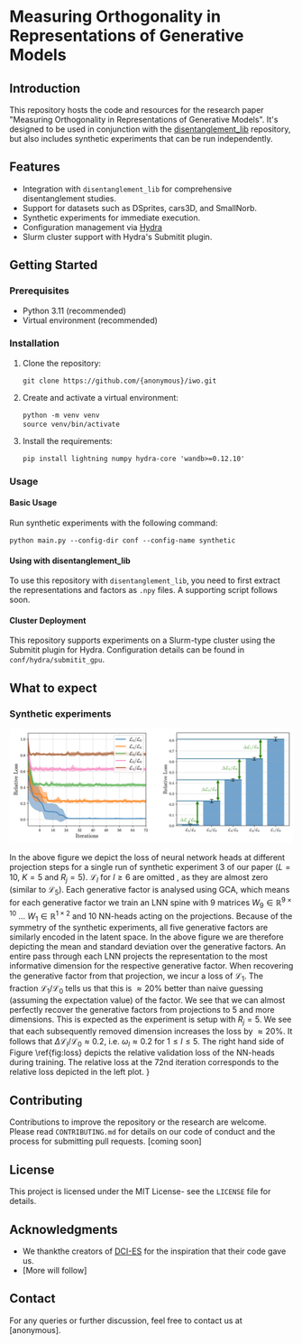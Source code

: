 # Measuring Orthogonality in Representations of Generative Models

## Introduction
This repository hosts the code and resources for the research paper "Measuring Orthogonality in Representations of Generative Models". It's designed to be used in conjunction with the [disentanglement_lib](https://github.com/google-research/disentanglement_lib) repository, but also includes synthetic experiments that can be run independently.

## Features
- Integration with `disentanglement_lib` for comprehensive disentanglement studies.
- Support for datasets such as DSprites, cars3D, and SmallNorb.
- Synthetic experiments for immediate execution.
- Configuration management via [Hydra](https://hydra.cc)
- Slurm cluster support with Hydra's Submitit plugin.

## Getting Started

### Prerequisites
- Python 3.11 (recommended)
- Virtual environment (recommended)

### Installation
1. Clone the repository:
   ```
   git clone https://github.com/{anonymous}/iwo.git
   ```
2. Create and activate a virtual environment:
   ```
   python -m venv venv
   source venv/bin/activate
   ```
3. Install the requirements:
   ```
   pip install lightning numpy hydra-core 'wandb>=0.12.10' 
   ```

### Usage
#### Basic Usage
Run synthetic experiments with the following command:
```
python main.py --config-dir conf --config-name synthetic
```

#### Using with disentanglement_lib
To use this repository with `disentanglement_lib`, you need to first extract the representations and factors as `.npy` files.
A supporting script follows soon. 

#### Cluster Deployment
This repository supports experiments on a Slurm-type cluster using the Submitit plugin for Hydra. Configuration details can be found in `conf/hydra/submitit_gpu`.

## What to expect
### Synthetic experiments

![joint](./assets/loss_plot.png?raw=true)

In the above figure we depict the loss of neural network heads at different projection steps for a single run of synthetic experiment 3 of our paper ($L = 10$, $K = 5$ and $R_j = 5$). $\mathcal{L}_{l}$ for $l \geq 6$ are omitted , as they are almost zero (similar to $\mathcal{L}_5$). 
Each generative factor is analysed using GCA, which means for each generative factor we train an LNN spine with 9 matrices $W_9 \in \mathbb{R}^{9 \times 10}$ ... $W_1 \in \mathbb{R}^{1 \times 2}$ and 10 NN-heads acting on the projections. 
Because of the symmetry of the synthetic experiments, all five generative factors are similarly encoded in the latent space. In the above figure we are therefore depicting the mean and standard deviation over the generative factors. 
An entire pass through each LNN projects the representation to the most informative dimension for the respective generative factor. When recovering the generative factor from that projection, we incur a loss of $\mathcal{L}_1$. The fraction $\mathcal{L}_1 / \mathcal{L}_0$ tells us that this is  $\approx 20\%$  better than naive guessing (assuming the expectation value) of the factor. We see that we can almost perfectly recover the generative factors from projections to 5 and more dimensions. This is expected as the experiment is setup with $R_j = 5$. We see that each subsequently removed dimension increases the loss by $\approx 20\%$. It follows that $\Delta \mathcal{L}_l / \mathcal{L}_0  \approx 0.2$, i.e. $\omega_l \approx 0.2$ for $1 \leq l \leq 5$. The right hand side of Figure \ref{fig:loss} depicts the relative validation loss of the NN-heads during training. The relative loss at the 72nd iteration corresponds to the relative loss depicted in the left plot. }


## Contributing
Contributions to improve the repository or the research are welcome. Please read `CONTRIBUTING.md` for details on our code of conduct and the process for submitting pull requests. [coming soon]

## License
This project is licensed under the MIT License- see the `LICENSE` file for details.

## Acknowledgments
- We thankthe creators of [DCI-ES](https://github.com/andreinicolicioiu/DCI-ES) for the inspiration that their code gave us. 
- [More will follow]

## Contact
For any queries or further discussion, feel free to contact us at [anonymous].

